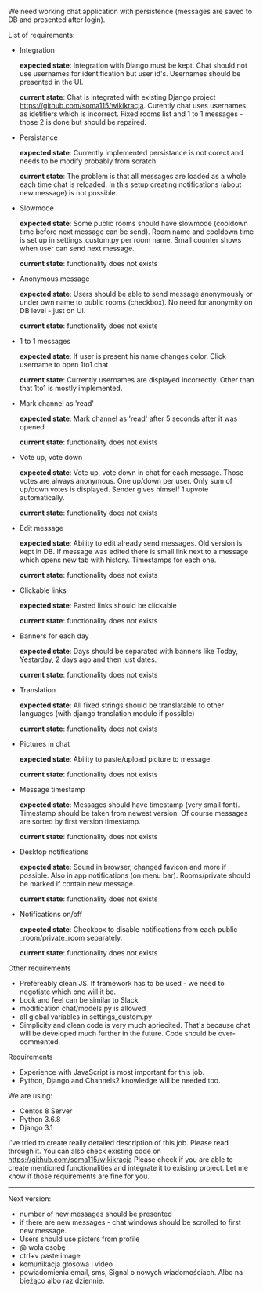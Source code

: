 We need working chat application with persistence (messages are saved to DB and presented after login).


List of requirements:

- Integration

    **expected state**: Integration with Diango must be kept. Chat should not use usernames for identification but user id's. Usernames should be presented in the UI. 

    **current state**: Chat is integrated with existing Django project https://github.com/soma115/wikikracja. Curently chat uses usernames as idetifiers which is incorrect. Fixed rooms list and 1 to 1 messages - those 2 is done but should be repaired.


- Persistance

    **expected state**: Currently implemented persistance is not corect and needs to be modify probably from scratch.

    **current state**: The problem is that all messages are loaded as a whole each time chat is reloaded. In this setup creating notifications (about new message) is not possible.


- Slowmode

    **expected state**: Some public rooms should have slowmode (cooldown time before next message can be send). Room name and cooldown time is set up in settings_custom.py per room name. Small counter shows when user can send next message.
    
    **current state**: functionality does not exists


- Anonymous message

    **expected state**: Users should be able to send message anonymously or under own name to public rooms (checkbox). No need for anonymity on DB level - just on UI. 
    
    **current state**: functionality does not exists


- 1 to 1 messages

    **expected state**: If user is present his name changes color. Click username to open 1to1 chat
    
    **current state**: Currently usernames are displayed incorrectly. Other than that 1to1 is mostly implemented.

- Mark channel as 'read'

    **expected state**: Mark channel as 'read' after 5 seconds after it was opened
    
    **current state**: functionality does not exists


- Vote up, vote down

    **expected state**: Vote up, vote down in chat for each message. Those votes are always anonymous. One up/down per user. Only sum of up/down votes is displayed. Sender gives himself 1 upvote automatically.
    
    **current state**: functionality does not exists


- Edit message

    **expected state**: Ability to edit already send messages. Old version is kept in DB. If message was edited there is small link next to a message which opens new tab with history. Timestamps for each one.
    
    **current state**: functionality does not exists


- Clickable links

    **expected state**: Pasted links should be clickable

    **current state**: functionality does not exists


- Banners for each day

    **expected state**: Days should be separated with banners like Today, Yestarday, 2 days ago and then just dates.
    
    **current state**: functionality does not exists


- Translation

    **expected state**: All fixed strings should be translatable to other languages (with django translation module if possible)

    **current state**: functionality does not exists


- Pictures in chat

    **expected state**: Ability to paste/upload picture to message.

    **current state**: functionality does not exists


- Message timestamp

    **expected state**: Messages should have timestamp (very small font). Timestamp should be taken from newest version. Of course messages are sorted by first version timestamp.

    **current state**: functionality does not exists


- Desktop notifications

    **expected state**: Sound in browser, changed favicon and more if possible. Also in app notifications (on menu bar). Rooms/private should be marked if contain new message.

    **current state**: functionality does not exists


- Notifications on/off

    **expected state**: Checkbox to disable notifications from each public _room/private_room separately.

    **current state**: functionality does not exists
    

Other requirements
- Prefereably clean JS. If framework has to be used - we need to negotiate which one will it be.
- Look and feel can be similar to Slack
- modification chat/models.py is allowed
- all global variables in settings_custom.py
- Simplicity and clean code is very much apriecited. That's because chat will be developed much further in the future. Code should be over-commented.

Requirements
- Experience with JavaScript is most important for this job. 
- Python, Django and Channels2 knowledge will be needed too.

We are using:
- Centos 8 Server
- Python 3.6.8
- Django 3.1

I've tried to create really detailed description of this job. Please read through it.
You can also check existing code on https://github.com/soma115/wikikracja
Please check if you are able to create mentioned functionalities and integrate it to existing project.
Let me know if those requirements are fine for you.

---------------------------------------------

Next version:
- number of new messages should be presented
- if there are new messages - chat windows should be scrolled to first new message.
- Users should use picters from profile
- @ woła osobę
- ctrl+v paste image
- komunikacja głosowa i video
- powiadomienia email, sms, Signal o nowych wiadomościach. Albo na bieżąco albo raz dziennie.
